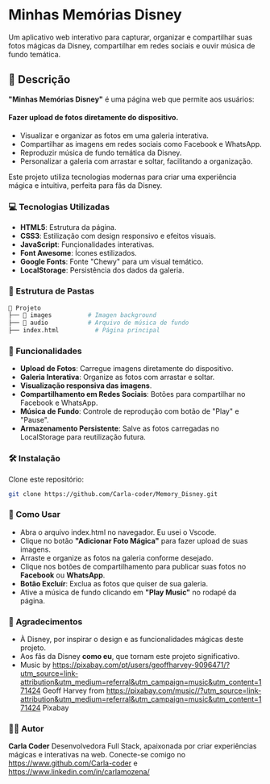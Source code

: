 
# Minhas Memórias Disney

Um aplicativo web interativo para capturar, organizar e compartilhar suas fotos mágicas da Disney, compartilhar em redes sociais e ouvir música de fundo temática.

## 📜 Descrição

**"Minhas Memórias Disney"** é uma página web que permite aos usuários:

#### Fazer upload de fotos diretamente do dispositivo.

- Visualizar e organizar as fotos em uma galeria interativa.
- Compartilhar as imagens em redes sociais como Facebook e WhatsApp.
- Reproduzir música de fundo temática da Disney.
- Personalizar a galeria com arrastar e soltar, facilitando a organização.

Este projeto utiliza tecnologias modernas para criar uma experiência mágica e intuitiva, perfeita para fãs da Disney.

### 💻 Tecnologias Utilizadas

- **HTML5**: Estrutura da página.
- **CSS3**: Estilização com design responsivo e efeitos visuais.
- **JavaScript**: Funcionalidades interativas.
- **Font Awesome**: Ícones estilizados.
- **Google Fonts**: Fonte "Chewy" para um visual temático.
- **LocalStorage**: Persistência dos dados da galeria.

### 📂 Estrutura de Pastas

```bash
📂 Projeto
├── 📁 images          # Imagen background
├── 📁 audio           # Arquivo de música de fundo           
├── index.html          # Página principal

```
### 🌟 Funcionalidades

- **Upload de Fotos**: Carregue imagens diretamente do dispositivo.
- **Galeria Interativa**: Organize as fotos com arrastar e soltar.
- **Visualização responsiva das imagens**.
- **Compartilhamento em Redes Sociais**: Botões para compartilhar no Facebook e WhatsApp.
- **Música de Fundo**: Controle de reprodução com botão de "Play" e "Pause".
- **Armazenamento Persistente**: Salve as fotos carregadas no LocalStorage para reutilização futura.

### 🛠️ Instalação

  Clone este repositório:

  ```bash
  git clone https://github.com/Carla-coder/Memory_Disney.git
  ```

### 🚀 Como Usar

- Abra o arquivo index.html no navegador. Eu usei o Vscode.
- Clique no botão **"Adicionar Foto Mágica"** para fazer upload de suas imagens.
- Arraste e organize as fotos na galeria conforme desejado.
- Clique nos botões de compartilhamento para publicar suas fotos no **Facebook** ou **WhatsApp**.
- **Botão Excluír**: Exclua as fotos que quiser de sua galeria.
- Ative a música de fundo clicando em **"Play Music"** no rodapé da página.

### 🙏 Agradecimentos

- À Disney, por inspirar o design e as funcionalidades mágicas deste projeto.
- Aos fãs da Disney **como eu**, que tornam este projeto significativo.
- Music by https://pixabay.com/pt/users/geoffharvey-9096471/?utm_source=link-attribution&utm_medium=referral&utm_campaign=music&utm_content=171424 Geoff Harvey from https://pixabay.com/music//?utm_source=link-attribution&utm_medium=referral&utm_campaign=music&utm_content=171424 Pixabay

### 👩‍💻 Autor

**Carla Coder**
Desenvolvedora Full Stack, apaixonada por criar experiências mágicas e interativas na web.
Conecte-se comigo no https://www.github.com/Carla-coder e https://www.linkedin.com/in/carlamozena/

